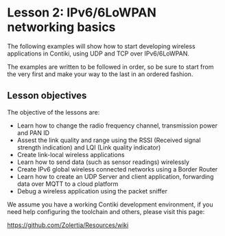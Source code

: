 # Lesson 2: IPv6/6LoWPAN networking basics

The following examples will show how to start developing wireless applications in Contiki, using UDP and TCP over IPv6/6LoWPAN.

The examples are written to be followed in order, so be sure to start from the very first and make your way to the last in an ordered fashion.

## Lesson objectives

The objective of the lessons are:

* Learn how to change the radio frequency channel, transmission power and PAN ID
* Assest the link quality and range using the RSSI (Received signal strength indication) and LQI (Link quality indicator)
* Create link-local wireless applications
* Learn how to send data (such as sensor readings) wirelessly
* Create IPv6 global wireless connected networks using a Border Router
* Learn how to create an UDP Server and client application, forwarding data over MQTT to a cloud platform
* Debug a wireless application using the packet sniffer

We assume you have a working Contiki development environment, if you need help configuring the toolchain and others, please visit this page:

https://github.com/Zolertia/Resources/wiki

